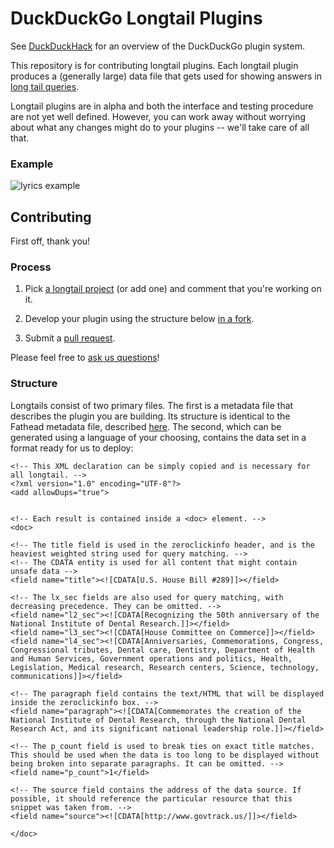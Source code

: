 DuckDuckGo Longtail Plugins
=================================

See [DuckDuckHack](http://duckduckhack.com/) for an overview of the DuckDuckGo plugin system.

This repository is for contributing longtail plugins. Each longtail plugin produces a (generally large) data file that gets used for showing answers in [long tail queries](https://duckduckgo.com/?q=i'm+a+walking+contradiction+lyrics).

Longtail plugins are in alpha and both the interface and testing procedure are not yet well defined. However, you can work away without worrying about what any changes might do to your plugins -- we'll take care of all that.

### Example

![lyrics example](https://s3.amazonaws.com/ddg-assets/docs/longtail_example.png)

Contributing
------------

First off, thank you!


### Process

1) Pick [a longtail project](https://duckduckhack.uservoice.com/forums/5168-instant-answer-plugin-ideas-for-duckduckgo/category/41840-longtail) (or add one) and comment that you're working on it.

2) Develop your plugin using the structure below [in a fork](http://help.github.com/fork-a-repo/).

3) Submit a [pull request](http://help.github.com/send-pull-requests/).

Please feel free to [ask us questions](http://duckduckhack.com/#faq)!


### Structure

Longtails consist of two primary files. The first is a metadata file that describes the plugin you are building. Its structure is identical to the Fathead metadata file, described [here](https://github.com/duckduckgo/zeroclickinfo-fathead#meta-file). The second, which can be generated using a language of your choosing, contains the data set in a format ready for us to deploy:

```
<!-- This XML declaration can be simply copied and is necessary for all longtail. -->
<?xml version="1.0" encoding="UTF-8"?>
<add allowDups="true">


<!-- Each result is contained inside a <doc> element. -->
<doc>

<!-- The title field is used in the zeroclickinfo header, and is the heaviest weighted string used for query matching. -->
<!-- The CDATA entity is used for all content that might contain unsafe data -->
<field name="title"><![CDATA[U.S. House Bill #289]]></field>

<!-- The lx_sec fields are also used for query matching, with decreasing precedence. They can be omitted. -->
<field name="l2_sec"><![CDATA[Recognizing the 50th anniversary of the National Institute of Dental Research.]]></field>
<field name="l3_sec"><![CDATA[House Committee on Commerce]]></field>
<field name="l4_sec"><![CDATA[Anniversaries, Commemorations, Congress, Congressional tributes, Dental care, Dentistry, Department of Health and Human Services, Government operations and politics, Health, Legislation, Medical research, Research centers, Science, technology, communications]]></field>

<!-- The paragraph field contains the text/HTML that will be displayed inside the zeroclickinfo box. -->
<field name="paragraph"><![CDATA[Commemorates the creation of the National Institute of Dental Research, through the National Dental Research Act, and its significant national leadership role.]]></field>

<!-- The p_count field is used to break ties on exact title matches. This should be used when the data is too long to be displayed without being broken into separate paragraphs. It can be omitted. -->
<field name="p_count">1</field>

<!-- The source field contains the address of the data source. If possible, it should reference the particular resource that this snippet was taken from. -->
<field name="source"><![CDATA[http://www.govtrack.us/]]></field>

</doc>
```
